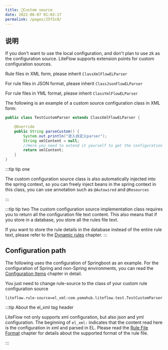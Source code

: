 ```yaml
---
title: 📙Custom source
date: 2022-06-07 01:03:17
permalink: /pages/25f2c0/
---
```


## 说明

If you don't want to use the local configuration, and don't plan to use zk as the configuration source. LiteFlow supports extension points for custom configuration sources.

Rule files in XML form, please inherit `ClassXmlFlowELParser`

For rule files in JSON format, please inherit `ClassJsonFlowELParser`

For rule files in YML format, please inherit `ClassYmlFlowELParser`

The following is an example of a custom source configuration class in XML form:

```java
public class TestCustomParser extends ClassXmlFlowELParser {

	@Override
	public String parseCustom() {
		System.out.println("进入自定义parser");
		String xmlContent = null;
		//Here you need to extend it yourself to get the configuration from a custom place
		return xmlContent;
	}
}
```

:::tip tip one

The custom configuration source class is also automatically injected into the spring context, so you can freely inject beans in the spring context in this class, you can use annotation such as `@Autowired` and `@Resources`

:::

:::tip tip two
The custom configuration source implementation class requires you to return all the configuration file text content. This also means that if you store in a database, you store all the rules file text.

If you want to store the rule details in the database instead of the entire rule text, please refer to the [Dynamic rules](/pages/9aa85a/) chapter.
:::

## Configuration path

The following uses the configuration of Springboot as an example. For the configuration of Spring and non-Spring environments, you can read the [Configuration Items](/pages/b70ec8/) chapter in detail.

You just need to change rule-source to the class of your custom rule configuration source

```properties
liteflow.rule-source=el_xml:com.yomahub.liteflow.test.TestCustomParser
```

:::tip About the el_xml tag header

LiteFlow not only supports xml configuration, but also json and yml configuration. The beginning of `el_xml:` indicates that the content read here is the configuration in xml and parsed in EL. Please read the [Rule File Format](/pages/7e3166/) chapter for details about the supported format of the rule file.

:::
